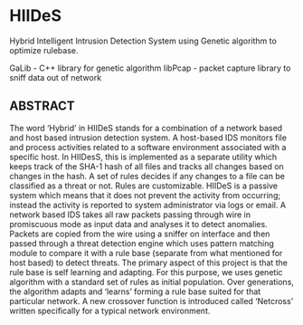 HIIDeS
======

Hybrid Intelligent Intrusion Detection System using Genetic algorithm to optimize rulebase.


GaLib - C++ library for genetic algorithm
libPcap - packet capture library to sniff data out of network  


ABSTRACT
--------


The word ‘Hybrid’ in HIIDeS stands for a combination of a network based and host based intrusion detection system. A host-based IDS monitors file and process activities related to a software environment associated with a specific host. In HIIDesS, this is implemented as a separate utility which keeps track of the SHA-1 hash of all files and tracks all changes based on changes in the hash. A set of rules decides if any changes to a file can be classified as a threat or not. Rules are customizable. HIIDeS is a passive system which means that it does not prevent the activity from occurring; instead the activity is reported to system administrator via logs or email.
A network based IDS takes all raw packets passing through wire in promiscuous mode as input data and analyses it to detect anomalies. Packets are copied from the wire using a sniffer on interface and then passed through a threat detection engine which uses pattern matching module to compare it with a rule base (separate from what mentioned for host based) to detect threats. The primary aspect of this project is that the rule base is self learning and adapting. For this purpose, we uses genetic algorithm with a standard set of rules as initial population. Over generations, the algorithm adapts and ‘learns’ forming a rule base suited for that particular network. A new crossover function is introduced called ‘Netcross’ written specifically for a typical network environment.
